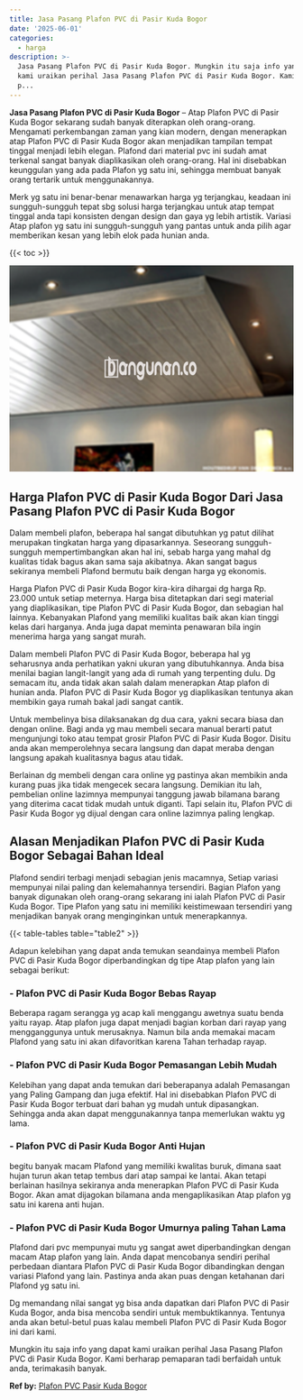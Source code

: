 ```yaml
---
title: Jasa Pasang Plafon PVC di Pasir Kuda Bogor
date: '2025-06-01'
categories:
  - harga
description: >-
  Jasa Pasang Plafon PVC di Pasir Kuda Bogor. Mungkin itu saja info yang dapat
  kami uraikan perihal Jasa Pasang Plafon PVC di Pasir Kuda Bogor. Kami berharap
  p...
---
```


**Jasa Pasang Plafon PVC di Pasir Kuda Bogor** – Atap Plafon PVC di Pasir Kuda Bogor sekarang sudah banyak diterapkan oleh orang-orang. Mengamati perkembangan zaman yang kian modern, dengan menerapkan atap Plafon PVC di Pasir Kuda Bogor akan menjadikan tampilan tempat tinggal menjadi lebih elegan. Plafond dari material pvc ini sudah amat terkenal sangat banyak diaplikasikan oleh orang-orang. Hal ini disebabkan keunggulan yang ada pada Plafon yg satu ini, sehingga membuat banyak orang tertarik untuk menggunakannya.

Merk yg satu ini benar-benar menawarkan harga yg terjangkau, keadaan ini sungguh-sungguh tepat sbg solusi harga terjangkau untuk atap tempat tinggal anda tapi konsisten dengan design dan gaya yg lebih artistik. Variasi Atap plafon yg satu ini sungguh-sungguh yang pantas untuk anda pilih agar memberikan kesan yang lebih elok pada hunian anda.

{{< toc >}}

![Jasa Pasang Plafon PVC di Pasir Kuda Bogor](/images/flafond-pvc-murah23.png)

## Harga Plafon PVC di Pasir Kuda Bogor Dari Jasa Pasang Plafon PVC di Pasir Kuda Bogor

Dalam membeli plafon, beberapa hal sangat dibutuhkan yg patut dilihat merupakan tingkatan harga yang dipasarkannya. Seseorang sungguh-sungguh mempertimbangkan akan hal ini, sebab harga yang mahal dg kualitas tidak bagus akan sama saja akibatnya. Akan sangat bagus sekiranya membeli Plafond bermutu baik dengan harga yg ekonomis.

Harga Plafon PVC di Pasir Kuda Bogor kira-kira dihargai dg harga Rp. 23.000 untuk setiap meternya. Harga bisa ditetapkan dari segi material yang diaplikasikan, tipe Plafon PVC di Pasir Kuda Bogor, dan sebagian hal lainnya. Kebanyakan Plafond yang memiliki kualitas baik akan kian tinggi kelas dari harganya. Anda juga dapat meminta penawaran bila ingin menerima harga yang sangat murah.

Dalam membeli Plafon PVC di Pasir Kuda Bogor, beberapa hal yg seharusnya anda perhatikan yakni ukuran yang dibutuhkannya. Anda bisa menilai bagian langit-langit yang ada di rumah yang terpenting dulu. Dg semacam itu, anda tidak akan salah dalam menerapkan Atap plafon di hunian anda. Plafon PVC di Pasir Kuda Bogor yg diaplikasikan tentunya akan membikin gaya rumah bakal jadi sangat cantik.

Untuk membelinya bisa dilaksanakan dg dua cara, yakni secara biasa dan dengan online. Bagi anda yg mau membeli secara manual berarti patut mengunjungi toko atau tempat grosir Plafon PVC di Pasir Kuda Bogor. Disitu anda akan memperolehnya secara langsung dan dapat meraba dengan langsung apakah kualitasnya bagus atau tidak.

Berlainan dg membeli dengan cara online yg pastinya akan membikin anda kurang puas jika tidak mengecek secara langsung. Demikian itu lah, pembelian online lazimnya mempunyai tanggung jawab bilamana barang yang diterima cacat tidak mudah untuk diganti. Tapi selain itu, Plafon PVC di Pasir Kuda Bogor yg dijual dengan cara online lazimnya paling lengkap.

## Alasan Menjadikan Plafon PVC di Pasir Kuda Bogor Sebagai Bahan Ideal

Plafond sendiri terbagi menjadi sebagian jenis macamnya, Setiap variasi mempunyai nilai paling dan kelemahannya tersendiri. Bagian Plafon yang banyak digunakan oleh orang-orang sekarang ini ialah Plafon PVC di Pasir Kuda Bogor. Tipe Plafon yang satu ini memiliki keistimewaan tersendiri yang menjadikan banyak orang menginginkan untuk menerapkannya.

{{< table-tables table="table2" >}}

Adapun kelebihan yang dapat anda temukan seandainya membeli Plafon PVC di Pasir Kuda Bogor diperbandingkan dg tipe Atap plafon yang lain sebagai berikut:

### \- Plafon PVC di Pasir Kuda Bogor Bebas Rayap

Beberapa ragam serangga yg acap kali menggangu awetnya suatu benda yaitu rayap. Atap plafon juga dapat menjadi bagian korban dari rayap yang mengganggunya untuk merusaknya. Namun bila anda memakai macam Plafond yang satu ini akan difavoritkan karena Tahan terhadap rayap.

### \- Plafon PVC di Pasir Kuda Bogor Pemasangan Lebih Mudah

Kelebihan yang dapat anda temukan dari beberapanya adalah Pemasangan yang Paling Gampang dan juga efektif. Hal ini disebabkan Plafon PVC di Pasir Kuda Bogor terbuat dari bahan yg mudah untuk dipasangkan. Sehingga anda akan dapat menggunakannya tanpa memerlukan waktu yg lama.

### \- Plafon PVC di Pasir Kuda Bogor Anti Hujan

begitu banyak macam Plafond yang memiliki kwalitas buruk, dimana saat hujan turun akan tetap tembus dari atap sampai ke lantai. Akan tetapi berlainan hasilnya sekiranya anda menerapkan Plafon PVC di Pasir Kuda Bogor. Akan amat dijagokan bilamana anda mengaplikasikan Atap plafon yg satu ini karena anti hujan.

### \- Plafon PVC di Pasir Kuda Bogor Umurnya paling Tahan Lama

Plafond dari pvc mempunyai mutu yg sangat awet diperbandingkan dengan macam Atap plafon yang lain. Anda dapat mencobanya sendiri perihal perbedaan diantara Plafon PVC di Pasir Kuda Bogor dibandingkan dengan variasi Plafond yang lain. Pastinya anda akan puas dengan ketahanan dari Plafond yg satu ini.

Dg memandang nilai sangat yg bisa anda dapatkan dari Plafon PVC di Pasir Kuda Bogor, anda bisa mencoba sendiri untuk membuktikannya. Tentunya anda akan betul-betul puas kalau membeli Plafon PVC di Pasir Kuda Bogor ini dari kami.

Mungkin itu saja info yang dapat kami uraikan perihal Jasa Pasang Plafon PVC di Pasir Kuda Bogor. Kami berharap pemaparan tadi berfaidah untuk anda, terimakasih banyak.

**Ref by:** [Plafon PVC Pasir Kuda Bogor](https://id.wikipedia.org/wiki/Plafon)
